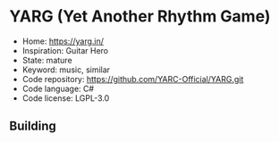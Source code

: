 # YARG (Yet Another Rhythm Game)

- Home: https://yarg.in/
- Inspiration: Guitar Hero
- State: mature
- Keyword: music, similar
- Code repository: https://github.com/YARC-Official/YARG.git
- Code language: C#
- Code license: LGPL-3.0

## Building
